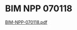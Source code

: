 # BIM NPP 070118

[BIM-NPP-070118.pdf](BIM%20NPP%20070118%201134f35189ad4819959c5a08164f6202/BIM-NPP-070118.pdf)